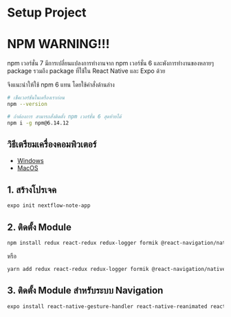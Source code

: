 
# Setup Project

# NPM WARNING!!!

npm เวอร์ชั่น 7 มีการเปลี่ยนแปลงการทำงานจาก npm เวอร์ชั่น 6 และพังการทำงานของหลายๆ package รวมถึง package ที่ใช้ใน React Native และ Expo ด้วย 

จึงแนะนำให้ใช้ npm 6 แทน โดยใช้คำสั่งด้านล่าง

```bash
# เช็คเวอร์ชั่นในเครื่องเราก่อน
npm --version

# ถ้าต้องการ สามารถสั่งติดตั้ง npm เวอร์ชั่น 6 สุดท้ายได้
npm i -g npm@6.14.12
```

## วิธีเตรียมเครื่องคอมพิวเตอร์

- [Windows](https://nextflow.in.th/2019/react-setup-for-windows-thai/)
- [MacOS](https://nextflow.in.th/2017/setup-mac-os-ios-react-native/)

## 1. สร้างโปรเจค 

```bash
expo init nextflow-note-app
```

## 2. ติดตั้ง Module 

```bash
npm install redux react-redux redux-logger formik @react-navigation/native @react-navigation/stack native-base
```

หรือ

```bash
yarn add redux react-redux redux-logger formik @react-navigation/native @react-navigation/stack native-base
```

## 3. ติดตั้ง Module สำหรับระบบ Navigation 

```bash
expo install react-native-gesture-handler react-native-reanimated react-native-screens react-native-safe-area-context @react-native-community/masked-view expo-font expo-app-loading
```




